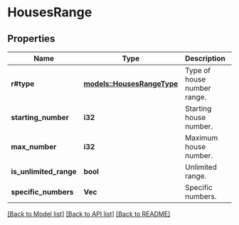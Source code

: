 # HousesRange

## Properties

Name | Type | Description | Notes
------------ | ------------- | ------------- | -------------
**r#type** | [**models::HousesRangeType**](HousesRangeType.md) | Type of house number range. | 
**starting_number** | **i32** | Starting house number. | 
**max_number** | **i32** | Maximum house number. | 
**is_unlimited_range** | **bool** | Unlimited range. | 
**specific_numbers** | **Vec<String>** | Specific numbers. | 

[[Back to Model list]](../README.md#documentation-for-models) [[Back to API list]](../README.md#documentation-for-api-endpoints) [[Back to README]](../README.md)


